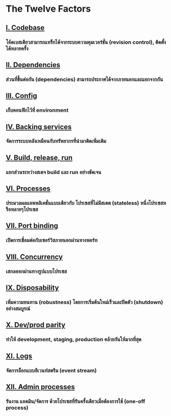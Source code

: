 The Twelve Factors
==================

## [I. Codebase](./codebase)
### โค้ดเบสเดียวสามารถแทร็กได้จากระบบความคุมเวอร์ชั่น (revision control), ติดตั้งได้หลายครั้ง

## [II. Dependencies](./dependencies)
### ส่วนที่ขึ้นต่อกัน (dependencies) สามารถประกาศได้จากภายนอกและแยกจากกัน

## [III. Config](./config)
### เก็บคอนฟิกไว้ที่ environment

## [IV. Backing services](./backing-services)
### จัดการระบบหลังเหมือนกับทรัพยากรที่นำมาติดเพิ่มเติม

## [V. Build, release, run](./build-release-run)
### แยกส่วนระหว่างสเตจ build และ run อย่างชัดเจน

## [VI. Processes](./processes)
### ประมวลผลแอพพลิเคชั่นแบบเดียวกับ โปรเซสที่ไม่มีสเตต (stateless) หนึ่งโปรเซสหรือหลายๆโปรเซส

## [VII. Port binding](./port-binding)
### เปิดการเชื่อมต่อกับเซอร์วิสภายนอกผ่านทางพอร์ท

## [VIII. Concurrency](./concurrency)
### เสกลออกผ่านทางรูปแบบโปรเซส

## [IX. Disposability](./disposability)
### เพิ่มความทนทาน (robustness) โดยการเริ่มต้นใหม่เร็วและปิดตัว (shutdown) อย่างสมบูรณ์

## [X. Dev/prod parity](./dev-prod-parity)
### ทำให้ development,  staging,  production คล้ายกันให้มากที่สุด

## [XI. Logs](./logs)
### จัดการล็อกแบบอีเวนท์สตรีม (event stream)

## [XII. Admin processes](./admin-processes)
### รันงาน แอดมิน/จัดการ ด้วยโปรเซสที่รันครั้งเดียวเมื่อต้องการใช้ (one-off process)
